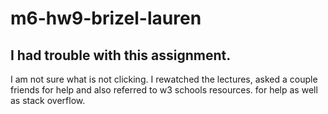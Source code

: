 # m6-hw9-brizel-lauren

## I had trouble with this assignment. 
I am not sure what is not clicking. I rewatched the lectures, asked a couple friends for help and also referred to w3 schools resources. for help as well as stack overflow.
